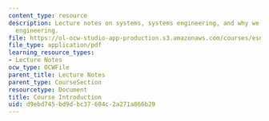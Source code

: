 ```yaml
---
content_type: resource
description: Lecture notes on systems, systems engineering, and why we study systems
  engineering.
file: https://ol-ocw-studio-app-production.s3.amazonaws.com/courses/esd-33-systems-engineering-summer-2010/d9ebd745bd9dbc37604c2a271a866b29_MITESD_33SUM10_lec01.pdf
file_type: application/pdf
learning_resource_types:
- Lecture Notes
ocw_type: OCWFile
parent_title: Lecture Notes
parent_type: CourseSection
resourcetype: Document
title: Course Introduction
uid: d9ebd745-bd9d-bc37-604c-2a271a866b29
---
```

